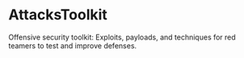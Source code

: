 # AttacksToolkit
Offensive security toolkit: Exploits, payloads, and techniques for red teamers to test and improve defenses.
